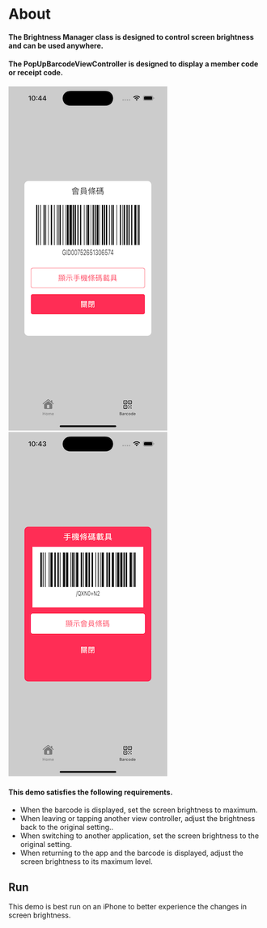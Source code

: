 # About

#### The Brightness Manager class is designed to control screen brightness and can be used anywhere. 

#### The PopUpBarcodeViewController is designed to display a member code or receipt code.

![](images/member.png)
![](images/receipt.png)

#### This demo satisfies the following requirements.
- When the barcode is displayed, set the screen brightness to maximum.
- When leaving or tapping another view controller, adjust the brightness back to the original setting..
- When switching to another application, set the screen brightness to the original setting.
- When returning to the app and the barcode is displayed, adjust the screen brightness to its maximum level.


## Run
This demo is best run on an iPhone to better experience the changes in screen brightness.
